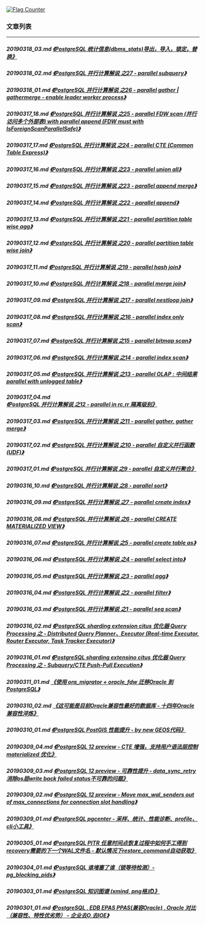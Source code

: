 <a rel="nofollow" href="http://info.flagcounter.com/h9V1"  ><img src="http://s03.flagcounter.com/count/h9V1/bg_FFFFFF/txt_000000/border_CCCCCC/columns_2/maxflags_12/viewers_0/labels_0/pageviews_0/flags_0/"  alt="Flag Counter"  border="0"  ></a>  
  
### 文章列表  
----  
##### 20190318_03.md   [《PostgreSQL 统计信息(dbms_stats)导出，导入，锁定，替换》](20190318_03.md)  
##### 20190318_02.md   [《PostgreSQL 并行计算解说 之27 - parallel subquery》](20190318_02.md)  
##### 20190318_01.md   [《PostgreSQL 并行计算解说 之26 - parallel gather | gathermerge - enable leader worker process》](20190318_01.md)  
##### 20190317_18.md   [《PostgreSQL 并行计算解说 之25 - parallel FDW scan (并行访问多个外部表) with parallel append (FDW must with IsForeignScanParallelSafe)》](20190317_18.md)  
##### 20190317_17.md   [《PostgreSQL 并行计算解说 之24 - parallel CTE (Common Table Express)》](20190317_17.md)  
##### 20190317_16.md   [《PostgreSQL 并行计算解说 之23 - parallel union all》](20190317_16.md)  
##### 20190317_15.md   [《PostgreSQL 并行计算解说 之23 - parallel append merge》](20190317_15.md)  
##### 20190317_14.md   [《PostgreSQL 并行计算解说 之22 - parallel append》](20190317_14.md)  
##### 20190317_13.md   [《PostgreSQL 并行计算解说 之21 - parallel partition table wise agg》](20190317_13.md)  
##### 20190317_12.md   [《PostgreSQL 并行计算解说 之20 - parallel partition table wise join》](20190317_12.md)  
##### 20190317_11.md   [《PostgreSQL 并行计算解说 之19 - parallel hash join》](20190317_11.md)  
##### 20190317_10.md   [《PostgreSQL 并行计算解说 之18 - parallel merge join》](20190317_10.md)  
##### 20190317_09.md   [《PostgreSQL 并行计算解说 之17 - parallel nestloop join》](20190317_09.md)  
##### 20190317_08.md   [《PostgreSQL 并行计算解说 之16 - parallel index only scan》](20190317_08.md)  
##### 20190317_07.md   [《PostgreSQL 并行计算解说 之15 - parallel bitmap scan》](20190317_07.md)  
##### 20190317_06.md   [《PostgreSQL 并行计算解说 之14 - parallel index scan》](20190317_06.md)  
##### 20190317_05.md   [《PostgreSQL 并行计算解说 之13 - parallel OLAP : 中间结果 parallel with unlogged table》](20190317_05.md)  
##### 20190317_04.md   [《PostgreSQL 并行计算解说 之12 - parallel in rc,rr 隔离级别》](20190317_04.md)  
##### 20190317_03.md   [《PostgreSQL 并行计算解说 之11 - parallel gather, gather merge》](20190317_03.md)  
##### 20190317_02.md   [《PostgreSQL 并行计算解说 之10 - parallel 自定义并行函数(UDF)》](20190317_02.md)  
##### 20190317_01.md   [《PostgreSQL 并行计算解说 之9 - parallel 自定义并行聚合》](20190317_01.md)  
##### 20190316_10.md   [《PostgreSQL 并行计算解说 之8 - parallel sort》](20190316_10.md)  
##### 20190316_09.md   [《PostgreSQL 并行计算解说 之7 - parallel create index》](20190316_09.md)  
##### 20190316_08.md   [《PostgreSQL 并行计算解说 之6 - parallel CREATE MATERIALIZED VIEW》](20190316_08.md)  
##### 20190316_07.md   [《PostgreSQL 并行计算解说 之5 - parallel create table as》](20190316_07.md)  
##### 20190316_06.md   [《PostgreSQL 并行计算解说 之4 - parallel select into》](20190316_06.md)  
##### 20190316_05.md   [《PostgreSQL 并行计算解说 之3 - parallel agg》](20190316_05.md)  
##### 20190316_04.md   [《PostgreSQL 并行计算解说 之2 - parallel filter》](20190316_04.md)  
##### 20190316_03.md   [《PostgreSQL 并行计算解说 之1 - parallel seq scan》](20190316_03.md)  
##### 20190316_02.md   [《PostgreSQL sharding extension citus 优化器 Query Processing 之 - Distributed Query Planner、Executor (Real-time Executor, Router Executor, Task Tracker Executor)》](20190316_02.md)  
##### 20190316_01.md   [《PostgreSQL sharding extensino citus 优化器 Query Processing 之 - Subquery/CTE Push-Pull Execution》](20190316_01.md)  
##### 20190311_01.md   [《使用 ora_migrator + oracle_fdw 迁移Oracle 到 PostgreSQL》](20190311_01.md)  
##### 20190310_02.md   [《这可能是目前Oracle兼容性最好的数据库 - 十四年Oracle兼容性淬炼》](20190310_02.md)  
##### 20190310_01.md   [《PostgreSQL PostGIS 性能提升 - by new GEOS代码》](20190310_01.md)  
##### 20190309_04.md   [《PostgreSQL 12 preview - CTE 增强，支持用户语法层控制 materialized 优化》](20190309_04.md)  
##### 20190309_03.md   [《PostgreSQL 12 preview - 可靠性提升 - data_sync_retry 消除os层write back failed status不可靠的问题》](20190309_03.md)  
##### 20190309_02.md   [《PostgreSQL 12 preview - Move max_wal_senders out of max_connections for connection slot handling》](20190309_02.md)  
##### 20190309_01.md   [《PostgreSQL pgcenter - 采样、统计、性能诊断、profile、cli小工具》](20190309_01.md)  
##### 20190305_01.md   [《PostgreSQL PITR 任意时间点恢复过程中如何手工得到recovery需要的下一个WAL文件名 - 默认情况下restore_command自动获取》](20190305_01.md)  
##### 20190304_01.md   [《PostgreSQL 谁堵塞了谁（锁等待检测）- pg_blocking_pids》](20190304_01.md)  
##### 20190303_01.md   [《PostgreSQL 知识图谱 (xmind, png格式)》](20190303_01.md)  
##### 20190301_01.md   [《PostgreSQL , EDB EPAS PPAS(兼容Oracle) , Oracle 对比（兼容性、特性优劣势） - 企业去O,去IOE》](20190301_01.md)  
